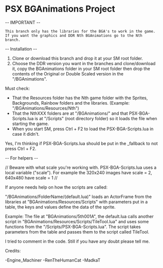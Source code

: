 # PSX BGAnimations Project



-- IMPORTANT --

	This branch only has the libraries for the BGA's to work in the game. 
	If you want the graphics and DDR Nth BGAnimations go to the Nth branch.


-- Installation --

  1. Clone or download this branch and drop it at your SM root folder.
  2. Choose the DDR version you want in the branches and clone/download it, copy the BGAnimations folder in your SM root folder then drop the contents of the Original or Double Scaled version in the "/BGAnimations".
  
  
  Must check:
  
  * That the Resources folder has the Nth game folder with the Sprites, Backgrounds, Rainbow folders and the libraries.
  	(Example: "/BGAnimations/Resources/Nth")
  * That the NthXXX folders are at "/BGAnimations/" and that PSX-BGA-Scripts.lua is at "/Scripts" (root directory folder) so it loads 		the file when starting the game.
  * When you start SM, press Ctrl + F2 to load the PSX-BGA-Scripts.lua in case it didn't.
  

  Yes, I'm thinking if PSX-BGA-Scripts.lua should be put in the _fallback to not press Ctrl + F2.


-- For helpers --

  // Beware with what scale you're working with. PSX-BGA-Scripts.lua uses a local variable ("scale"). For example the 320x240 images have scale = 2, 640x480 have scale = 1 //

If anyone needs help on how the scripts are called:

  "/BGAnimations/FolderName/(default.lua)" loads an ActorFrame from the libraries at "BGAnimations/Resources/Scripts" with parameters put in a table, the keys and values define the data of the sprite.

  Example: The file at "BGAnimations/5th001A", the default.lua calls another script in "BGAnimations/Resources/Scripts/TileTool.lua" and uses some functions from the "/Scripts/PSX-BGA-Scripts.lua". The script takes parameters from the table and passes them to the script called TileTool.
  
I tried to comment in the code. Still if you have any doubt please tell me.


Credits:

-Engine_Machiner
-RenTheHumanCat
-MadkaT

